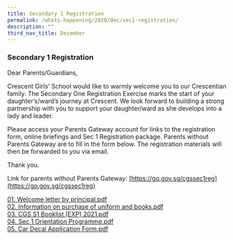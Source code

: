 ```yaml
---
title: Secondary 1 Registration
permalink: /whats-happening/2020/dec/sec1-registration/
description: ""
third_nav_title: December
---
```

### **Secondary 1 Registration**
Dear Parents/Guardians,  

Crescent Girls’ School would like to warmly welcome you to our Crescentian family. The Secondary One Registration Exercise marks the start of your daughter’s/ward’s journey at Crescent. We look forward to building a strong partnership with you to support your daughter/ward as she develops into a lady and leader. 

Please access your Parents Gateway account for links to the registration form, online briefings and Sec 1 Registration package. Parents without Parents Gateway are to fill in the form below. The registration materials will then be forwarded to you via email. 

Thank you. 

Link for parents without Parents Gateway: [https://go.gov.sg/cgssec1reg](https://go.gov.sg/cgssec1reg)

[01\. Welcome letter by principal.pdf](/files/Secondary%201%20Registration1.pdf)<br>
[02\. Information on purchase of uniform and books.pdf](/files/Secondary%202%20Registration1.pdf)<br>
[03\. CGS S1 Booklist (EXP) 2021.pdf](/files/Secondary%203%20Registration1.pdf)<br>
[04\. Sec 1 Orientation Programme.pdf](/files/Secondary%204%20Registration1.pdf)<br>
[05\. Car Decal Application Form.pdf](/files/Secondary%205%20Registration1.pdf)